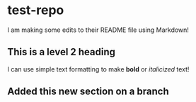 # test-repo

I am making some edits to their README file using Markdown!

## This is a level 2 heading

I can use simple text formatting to make **bold** or *italicized* text!

## Added this new section on a branch
